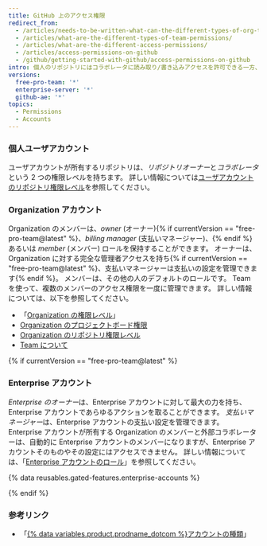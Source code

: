 ```yaml
---
title: GitHub 上のアクセス権限
redirect_from:
  - /articles/needs-to-be-written-what-can-the-different-types-of-org-team-permissions-do/
  - /articles/what-are-the-different-types-of-team-permissions/
  - /articles/what-are-the-different-access-permissions/
  - /articles/access-permissions-on-github
  - /github/getting-started-with-github/access-permissions-on-github
intro: 個人のリポジトリにはコラボレータに読み取り/書き込みアクセスを許可できる一方、Organization のメンバーは、Organization のリポジトリに対してより精細なアクセス権限を持つことができます。
versions:
  free-pro-team: '*'
  enterprise-server: '*'
  github-ae: '*'
topics:
  - Permissions
  - Accounts
---
```

### 個人ユーザアカウント

ユーザアカウントが所有するリポジトリは、*リポジトリオーナー*と*コラボレータ*という 2 つの権限レベルを持ちます。 詳しい情報については[ユーザアカウントのリポジトリ権限レベル](/articles/permission-levels-for-a-user-account-repository)を参照してください。

### Organization アカウント

Organization のメンバーは、*owner* (オーナー){% if currentVersion == "free-pro-team@latest" %}、*billing manager* (支払いマネージャー)、{% endif %}あるいは *member* (メンバー) ロールを保持することができます。 オーナーは、Organization に対する完全な管理者アクセスを持ち{% if currentVersion == "free-pro-team@latest" %}、支払いマネージャーは支払いの設定を管理できます{% endif %}。 メンバーは、その他の人のデフォルトのロールです。 Team を使って、複数のメンバーのアクセス権限を一度に管理できます。 詳しい情報については、以下を参照してください。
- 「[Organization の権限レベル](/articles/permission-levels-for-an-organization)」
- [Organization のプロジェクトボード権限](/articles/project-board-permissions-for-an-organization)
- [Organization のリポジトリ権限レベル](/articles/repository-permission-levels-for-an-organization)
- [Team について](/articles/about-teams)

{% if currentVersion == "free-pro-team@latest" %}

### Enterprise アカウント

*Enterprise のオーナー*は、Enterprise アカウントに対して最大の力を持ち、Enterprise アカウントであらゆるアクションを取ることができます。 *支払いマネージャー*は、Enterprise アカウントの支払い設定を管理できます。 Enterprise アカウントが所有する Organization のメンバーと外部コラボレーターは、自動的に Enterprise アカウントのメンバーになりますが、Enterprise アカウントそのものやその設定にはアクセスできません。 詳しい情報については、「[Enterprise アカウントのロール](/github/setting-up-and-managing-your-enterprise/roles-in-an-enterprise)」を参照してください。

{% data reusables.gated-features.enterprise-accounts %}

{% endif %}

### 参考リンク

- 「[{% data variables.product.prodname_dotcom %}アカウントの種類](/articles/types-of-github-accounts)」
